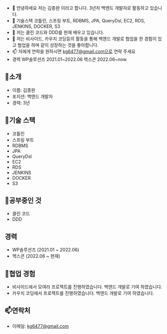 - 👋 안녕하세요 저는 김종완 이라고 합니다. 3년차 백엔드 개발자로 활동하고 있습니다.
- 👀 기술스택 코틀린, 스프링 부트, RDBMS, JPA, QueryDsl, EC2, RDS, JENKINS, DOCKER, S3
- 🌱 저는 클린 코드와 DDD를 현재 배우고 있습니다.
- 💞️ 저는 비사이드, 카우치 코딩등의 활동을 통해 백엔드 개발로 협업을 한 경험이 있고 협업을 하며 같이 성장하는 것을 좋아합니다.
- 📫 저에게 연락을 원하시면 kg6477@gmail.com으로 연락 주세요
- 경력 WP솔루션즈 2021.01~2022.06 헥스콘 2022.06~now

## 👋소개

- 이름: 김종완
- 포지션: 백엔드 개발자
- 경력: 3년

## 👀기술 스택

- 코틀린
- 스프링 부트
- RDBMS
- JPA
- QueryDsl
- EC2
- RDS
- JENKINS
- DOCKER
- S3

## 🌱공부중인 것

- 클린 코드
- DDD

## 경력

- WP솔루션즈 (2021.01 ~ 2022.06)
- 헥스콘 (2022.06 ~ 현재)

## 💞️협업 경험

- 비사이드에서 모여라 프로젝트를 진행하였습니다. 백엔드 개발로 기여 하였습니다.
- 카우치 코딩에서 프로젝트를 진행하였습니다. 백엔드 개발로 기여 하였습니다.

## 📫연락처

- 이메일: kg6477@gmail.com
